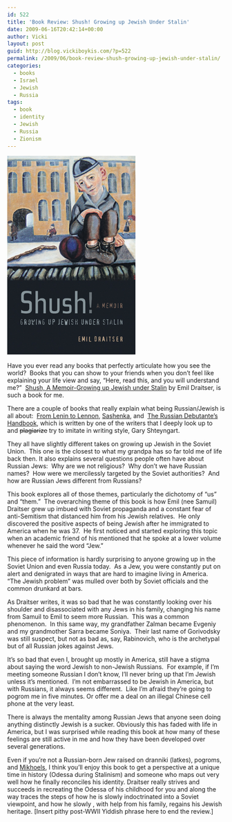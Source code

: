 ```yaml
---
id: 522
title: 'Book Review: Shush! Growing up Jewish Under Stalin'
date: 2009-06-16T20:42:14+00:00
author: Vicki
layout: post
guid: http://blog.vickiboykis.com/?p=522
permalink: /2009/06/book-review-shush-growing-up-jewish-under-stalin/
categories:
  - books
  - Israel
  - Jewish
  - Russia
tags:
  - book
  - identity
  - Jewish
  - Russia
  - Zionism
---
```

[<img class="aligncenter size-full wp-image-524" title="shsuh" src="https://raw.githubusercontent.com/veekaybee/wlb/gh-pages/assets/images/2009/06/shsuh.jpg" alt="shsuh" width="297" height="459" />](https://raw.githubusercontent.com/veekaybee/wlb/gh-pages/assets/images/2009/06/shsuh.jpg)

Have you ever read any books that perfectly articulate how you see the world?  Books that you can show to your friends when you don&#8217;t feel like explaining your life view and say, &#8220;Here, read this, and you will understand me?&#8221;  [Shush, A Memoir-Growing up Jewish under Stalin](http://www.amazon.com/Shush-Growing-Jewish-under-Stalin/dp/0520254465/ref=cm_srch_tsr_rtr) by Emil Draitser, is such a book for me.

There are a couple of books that really explain what being Russian/Jewish is all about:  [From Lenin to Lennon](http://www.amazon.com/Lenin-Lennon-Memoir-Russia-Sixties/dp/0151498253), [Sashenka](http://blog.vickiboykis.com/?p=348), and  [The Russian Debutante&#8217;s Handbook](http://www.amazon.com/Russian-Debutantes-Handbook-Gary-Shteyngart/dp/1573229881), which is written by one of the writers that I deeply look up to and <span style="text-decoration: line-through;">plagiarize</span> try to imitate in writing style, Gary Shteyngart.

They all have slightly different takes on growing up Jewish in the Soviet Union.  This one is the closest to what my grandpa has so far told me of life back then. It also explains several questions people often have about Russian Jews:  Why are we not religious?  Why don&#8217;t we have Russian names?  How were we mercilessly targeted by the Soviet authorities?  And how are Russian Jews different from Russians?

This book explores all of those themes, particularly the dichotomy of &#8220;us&#8221; and &#8220;them.&#8221;  The overarching theme of this book is how Emil (nee Samuil) Draitser grew up imbued with Soviet propaganda and a constant fear of  anti-Semitism that distanced him from his Jewish relatives.  He only discovered the positive aspects of being Jewish after he immigrated to America when he was 37.  He first noticed and started exploring this topic when an academic friend of his mentioned that he spoke at a lower volume whenever he said the word &#8220;Jew.&#8221;

This piece of information is hardly surprising to anyone growing up in the Soviet Union and even Russia today.  As a Jew, you were constantly put on alert and denigrated in ways that are hard to imagine living in America.  &#8220;The Jewish problem&#8221; was mulled over both by Soviet officials and the common drunkard at bars.

As Draitser writes, it was so bad that he was constantly looking over his shoulder and disassociated with any Jews in his family, changing his name from Samuil to Emil to seem more Russian.  This was a common phenomenon.  In this same way, my grandfather Zalman became Evgeniy and my grandmother Sarra became Soniya.  Their last name of Gorivodsky was still suspect, but not as bad as, say, Rabinovich, who is the archetypal but of all Russian jokes against Jews.

It&#8217;s so bad that even I, brought up mostly in America, still have a stigma about saying the word Jewish to non-Jewish Russians.  For example, if I&#8217;m meeting someone Russian I don&#8217;t know, I&#8217;ll never bring up that I&#8217;m Jewish unless it&#8217;s mentioned.  I&#8217;m not embarrassed to be Jewish in America, but with Russians, it always seems different.  Like I&#8217;m afraid they&#8217;re going to pogrom me in five minutes. Or offer me a deal on an illegal Chinese cell phone at the very least.

There is always the mentality among Russian Jews that anyone seen doing anything distinctly Jewish is a sucker. Obviously this has faded with life in America, but I was surprised while reading this book at how many of these feelings are still active in me and how they have been developed over several generations.

Even if you&#8217;re not a Russian-born Jew raised on dranniki (latkes), pogroms, and [Mikhoels](http://en.wikipedia.org/wiki/Solomon_Mikhoels), I think you&#8217;ll enjoy this book to get a perspective at a unique time in history (Odessa during Stalinism) and someone who maps out very well how he finally reconciles his identity. Draitser really strives and succeeds in recreating the Odessa of his childhood for you and along the way traces the steps of how he is slowly indoctrinated into a Soviet viewpoint, and how he slowly , with help from his family, regains his Jewish heritage. [Insert pithy post-WWII Yiddish phrase here to end the review.]